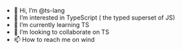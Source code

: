 - 👋 Hi, I’m @ts-lang
- 👀 I’m interested in TypeScript ( the typed superset of JS)
- 🌱 I’m currently learning TS 
- 💞️ I’m looking to collaborate on TS
- 📫 How to reach me on wind

<!---
ts-lang/ts-lang is a ✨ special ✨ repository because its `README.md` (this file) appears on your GitHub profile.
You can click the Preview link to take a look at your changes.
--->
